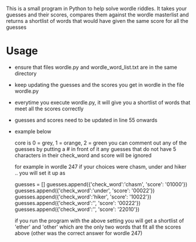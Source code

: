 This is a small program in Python to help solve wordle riddles. It takes
your guesses and their scores, compares them against the wordle masterlist
and returns a shortlist of words that would have given the same score for all the guesses


# Usage 

- ensure that files wordle.py and wordle_word_list.txt are in the same directory
- keep updating the guesses and the scores you get in wordle in the file wordle.py
- everytime you execute wordle.py, it will give you a shortlist of words that meet all the scores correctly

- guesses and scores need to be updated in line 55 onwards
- example below

    core is 0 = grey, 1 = orange, 2 = green
    you can comment out any of the guesses by putting a # in front of it
    any guesses that do not have 5 characters in their check_word and score will be ignored

    for example in wordle 247 if your choices were chasm, under and hiker .. you will set it up as

    guesses = []
    guesses.append({'check_word':'chasm', 'score': '01000'})
    guesses.append({'check_word':'under', 'score': '00022'})
    guesses.append({'check_word':'hiker', 'score': '10022'})
    guesses.append({'check_word':'', 'score': '00222'})
    guesses.append({'check_word':'', 'score': '22010'})

    if you run the program with the above setting 
    you will get a shortlist of 'ether' and 'other' 
    which are the only two words that fit all the 
    scores above (other was the correct answer for wordle 247)

